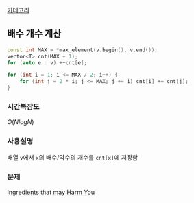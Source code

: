 [카테고리](/README.md)
## 배수 개수 계산
```cpp
const int MAX = *max_element(v.begin(), v.end());
vector<T> cnt(MAX + 1);
for (auto e : v) ++cnt[e];

for (int i = 1; i <= MAX / 2; i++) {
    for (int j = 2 * i; j <= MAX; j += i) cnt[i] += cnt[j];
}
```
<!-- TODO -->
<!-- ### 약수 개수 계산
```cpp

``` -->
### 시간복잡도
$O(NlogN)$   

### 사용설명
배열 `v`에서 `x`의 배수/약수의 개수를 `cnt[x]`에 저장함   

### 문제
[Ingredients that may Harm You](https://www.acmicpc.net/problem/32440)